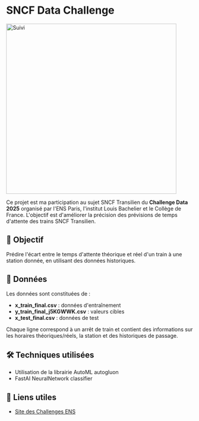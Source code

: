 # SNCF Data Challenge  
<img width="458" alt="Suivi" src="https://github.com/user-attachments/assets/c93a9274-0820-4bd5-8648-6aaf07323c43" />

Ce projet est ma participation au sujet SNCF Transilien du **Challenge Data 2025** organisé par l'ENS Paris, l'institut Louis Bachelier et le Collège de France. L'objectif est d'améliorer la précision des prévisions de temps d'attente des trains SNCF Transilien.  

## 📌 Objectif  
Prédire l'écart entre le temps d'attente théorique et réel d'un train à une station donnée, en utilisant des données historiques.  

## 📂 Données  
Les données sont constituées de :  
- **x_train_final.csv** : données d'entraînement  
- **y_train_final_j5KGWWK.csv** : valeurs cibles  
- **x_test_final.csv** : données de test  

Chaque ligne correspond à un arrêt de train et contient des informations sur les horaires théoriques/réels, la station et des historiques de passage.  

## 🛠️ Techniques utilisées  

- Utilisation de la librairie AutoML autogluon
- FastAI NeuralNetwork classifier

## 📎 Liens utiles  
- [Site des Challenges ENS](https://challengedata.ens.fr/participants/challenges/166/)  
